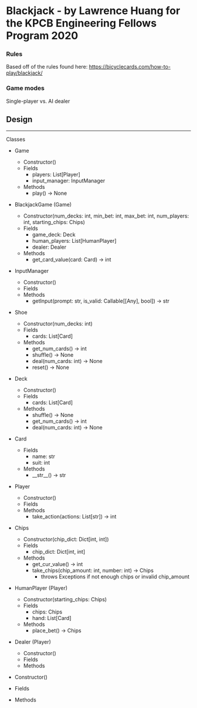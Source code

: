 # Blackjack - by Lawrence Huang for the KPCB Engineering Fellows Program 2020

### Rules
Based off of the rules found here: https://bicyclecards.com/how-to-play/blackjack/

### Game modes
Single-player vs. AI dealer

## Design

---

Classes

- Game
  - Constructor()
  - Fields
    - players: List[Player]
    - input_manager: InputManager
  - Methods
    - play() -> None

- BlackjackGame (Game)
  - Constructor(num_decks: int, min_bet: int, max_bet: int, num_players: int, starting_chips: Chips)
  - Fields
    - game_deck: Deck
    - human_players: List[HumanPlayer]
    - dealer: Dealer
  - Methods
    - get_card_value(card: Card) -> int

- InputManager
  - Constructor()
  - Fields
  - Methods
    - getInput(prompt: str, is_valid: Callable[[Any], bool]) -> str

- Shoe
  - Constructor(num_decks: int)
  - Fields
    - cards: List[Card]
  - Methods
    - get_num_cards() -> int
    - shuffle() -> None
    - deal(num_cards: int) -> None
    - reset() -> None

- Deck
  - Constructor()
  - Fields
    - cards: List[Card]
  - Methods
    - shuffle() -> None
    - get_num_cards() -> int
    - deal(num_cards: int) -> None

- Card
  - Fields
    - name: str
    - suit: int
  - Methods
    - \_\_str\_\_() -> str

- Player
  - Constructor()
  - Fields
  - Methods
    - take_action(actions: List[str]) -> int

- Chips
  - Constructor(chip_dict: Dict[int, int])
  - Fields
    - chip_dict: Dict[int, int]
  - Methods
    - get_cur_value() -> int
    - take_chips(chip_amount: int, number: int) -> Chips
      - throws Exceptions if not enough chips or invalid chip_amount

- HumanPlayer (Player)
  - Constructor(starting_chips: Chips)
  - Fields
    - chips: Chips
    - hand: List[Card]
  - Methods
    - place_bet() -> Chips

- Dealer (Player)
  - Constructor()
  - Fields
  - Methods

- Constructor()
- Fields
- Methods